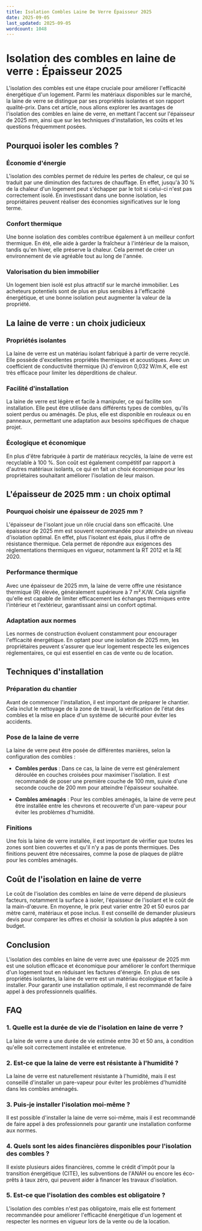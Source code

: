 ```yaml
---
title: Isolation Combles Laine De Verre Épaisseur 2025
date: 2025-09-05
last_updated: 2025-09-05
wordcount: 1048
---
```


# Isolation des combles en laine de verre : Épaisseur 2025

L'isolation des combles est une étape cruciale pour améliorer l'efficacité énergétique d'un logement. Parmi les matériaux disponibles sur le marché, la laine de verre se distingue par ses propriétés isolantes et son rapport qualité-prix. Dans cet article, nous allons explorer les avantages de l'isolation des combles en laine de verre, en mettant l'accent sur l'épaisseur de 2025 mm, ainsi que sur les techniques d'installation, les coûts et les questions fréquemment posées.

## Pourquoi isoler les combles ?

### Économie d'énergie

L'isolation des combles permet de réduire les pertes de chaleur, ce qui se traduit par une diminution des factures de chauffage. En effet, jusqu'à 30 % de la chaleur d'un logement peut s'échapper par le toit si celui-ci n'est pas correctement isolé. En investissant dans une bonne isolation, les propriétaires peuvent réaliser des économies significatives sur le long terme.

### Confort thermique

Une bonne isolation des combles contribue également à un meilleur confort thermique. En été, elle aide à garder la fraîcheur à l'intérieur de la maison, tandis qu'en hiver, elle préserve la chaleur. Cela permet de créer un environnement de vie agréable tout au long de l'année.

### Valorisation du bien immobilier

Un logement bien isolé est plus attractif sur le marché immobilier. Les acheteurs potentiels sont de plus en plus sensibles à l'efficacité énergétique, et une bonne isolation peut augmenter la valeur de la propriété.

## La laine de verre : un choix judicieux

### Propriétés isolantes

La laine de verre est un matériau isolant fabriqué à partir de verre recyclé. Elle possède d'excellentes propriétés thermiques et acoustiques. Avec un coefficient de conductivité thermique (λ) d'environ 0,032 W/m.K, elle est très efficace pour limiter les déperditions de chaleur.

### Facilité d'installation

La laine de verre est légère et facile à manipuler, ce qui facilite son installation. Elle peut être utilisée dans différents types de combles, qu'ils soient perdus ou aménagés. De plus, elle est disponible en rouleaux ou en panneaux, permettant une adaptation aux besoins spécifiques de chaque projet.

### Écologique et économique

En plus d'être fabriquée à partir de matériaux recyclés, la laine de verre est recyclable à 100 %. Son coût est également compétitif par rapport à d'autres matériaux isolants, ce qui en fait un choix économique pour les propriétaires souhaitant améliorer l'isolation de leur maison.

## L'épaisseur de 2025 mm : un choix optimal

### Pourquoi choisir une épaisseur de 2025 mm ?

L'épaisseur de l'isolant joue un rôle crucial dans son efficacité. Une épaisseur de 2025 mm est souvent recommandée pour atteindre un niveau d'isolation optimal. En effet, plus l'isolant est épais, plus il offre de résistance thermique. Cela permet de répondre aux exigences des réglementations thermiques en vigueur, notamment la RT 2012 et la RE 2020.

### Performance thermique

Avec une épaisseur de 2025 mm, la laine de verre offre une résistance thermique (R) élevée, généralement supérieure à 7 m².K/W. Cela signifie qu'elle est capable de limiter efficacement les échanges thermiques entre l'intérieur et l'extérieur, garantissant ainsi un confort optimal.

### Adaptation aux normes

Les normes de construction évoluent constamment pour encourager l'efficacité énergétique. En optant pour une isolation de 2025 mm, les propriétaires peuvent s'assurer que leur logement respecte les exigences réglementaires, ce qui est essentiel en cas de vente ou de location.

## Techniques d'installation

### Préparation du chantier

Avant de commencer l'installation, il est important de préparer le chantier. Cela inclut le nettoyage de la zone de travail, la vérification de l'état des combles et la mise en place d'un système de sécurité pour éviter les accidents.

### Pose de la laine de verre

La laine de verre peut être posée de différentes manières, selon la configuration des combles :

- **Combles perdus** : Dans ce cas, la laine de verre est généralement déroulée en couches croisées pour maximiser l'isolation. Il est recommandé de poser une première couche de 100 mm, suivie d'une seconde couche de 200 mm pour atteindre l'épaisseur souhaitée.

- **Combles aménagés** : Pour les combles aménagés, la laine de verre peut être installée entre les chevrons et recouverte d'un pare-vapeur pour éviter les problèmes d'humidité.

### Finitions

Une fois la laine de verre installée, il est important de vérifier que toutes les zones sont bien couvertes et qu'il n'y a pas de ponts thermiques. Des finitions peuvent être nécessaires, comme la pose de plaques de plâtre pour les combles aménagés.

## Coût de l'isolation en laine de verre

Le coût de l'isolation des combles en laine de verre dépend de plusieurs facteurs, notamment la surface à isoler, l'épaisseur de l'isolant et le coût de la main-d'œuvre. En moyenne, le prix peut varier entre 20 et 50 euros par mètre carré, matériaux et pose inclus. Il est conseillé de demander plusieurs devis pour comparer les offres et choisir la solution la plus adaptée à son budget.

## Conclusion

L'isolation des combles en laine de verre avec une épaisseur de 2025 mm est une solution efficace et économique pour améliorer le confort thermique d'un logement tout en réduisant les factures d'énergie. En plus de ses propriétés isolantes, la laine de verre est un matériau écologique et facile à installer. Pour garantir une installation optimale, il est recommandé de faire appel à des professionnels qualifiés.

## FAQ

### 1. Quelle est la durée de vie de l'isolation en laine de verre ?

La laine de verre a une durée de vie estimée entre 30 et 50 ans, à condition qu'elle soit correctement installée et entretenue.

### 2. Est-ce que la laine de verre est résistante à l'humidité ?

La laine de verre est naturellement résistante à l'humidité, mais il est conseillé d'installer un pare-vapeur pour éviter les problèmes d'humidité dans les combles aménagés.

### 3. Puis-je installer l'isolation moi-même ?

Il est possible d'installer la laine de verre soi-même, mais il est recommandé de faire appel à des professionnels pour garantir une installation conforme aux normes.

### 4. Quels sont les aides financières disponibles pour l'isolation des combles ?

Il existe plusieurs aides financières, comme le crédit d'impôt pour la transition énergétique (CITE), les subventions de l'ANAH ou encore les éco-prêts à taux zéro, qui peuvent aider à financer les travaux d'isolation.

### 5. Est-ce que l'isolation des combles est obligatoire ?

L'isolation des combles n'est pas obligatoire, mais elle est fortement recommandée pour améliorer l'efficacité énergétique d'un logement et respecter les normes en vigueur lors de la vente ou de la location.